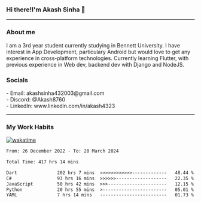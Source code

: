 <h3>Hi there!I'm Akash Sinha 👋</h3>

--- 

<h3>About me</h3>
I am a 3rd year student currently studying in Bennett University. I have interest in App Development, particulary Android but would love to get any experience in cross-platform technologies. Currently learning Flutter, with previous experience in Web dev, backend dev with Django and NodeJS.

<h3>Socials</h3>
 - Email: akashsinha432003@gmail.com<br>
 - Discord: @Akash8760<br>
 - LinkedIn: www.linkedin.com/in/akash4323<br>


---

<h3>My Work Habits</h3>

[![wakatime](https://wakatime.com/badge/user/938b2951-49cf-4810-9b9e-c17cde3d3343.svg)](https://wakatime.com/@938b2951-49cf-4810-9b9e-c17cde3d3343)

<!--START_SECTION:waka-->

```txt
From: 26 December 2022 - To: 20 March 2024

Total Time: 417 hrs 14 mins

Dart               202 hrs 7 mins  >>>>>>>>>>>>-------------   48.44 %
C#                 93 hrs 16 mins  >>>>>>-------------------   22.35 %
JavaScript         50 hrs 42 mins  >>>----------------------   12.15 %
Python             20 hrs 55 mins  >------------------------   05.01 %
YAML               7 hrs 14 mins   -------------------------   01.73 %
```

<!--END_SECTION:waka-->

